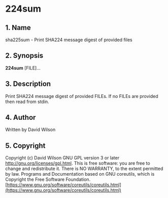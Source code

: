 # 224sum

## 1. Name

sha225sum - Print SHA224 message digest of provided files

## 2. Synopsis

**224sum** \[FILE\]...

## 3. Description

Print SHA224 message digest of provided FILEs. If no FILEs are provided
then read from stdin.

## 4. Author

Written by David Wilson

## 5. Copyright

Copyright \(c\) David Wilson   GNU GPL version 3 or later
<http://gnu.org/licenses/gpl.html>. This is free software: you are free
to change and redistribute it.  There is NO WARRANTY, to the extent
permitted by law.   Programs and Documentation based on GNU coreutils,
which is Copyright the Free Software Foundation.
[https://www.gnu.org/software/coreutils/coreutils.html](https://www.gnu.org/software/coreutils/coreutils.html)
